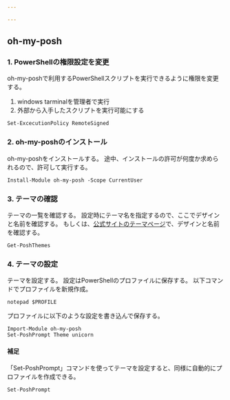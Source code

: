 ```yaml
---

---
```


## oh-my-posh
### 1. PowerShellの権限設定を変更
oh-my-poshで利用するPowerShellスクリプトを実行できるように権限を変更する。

1.  windows tarminalを管理者で実行
2.  外部から入手したスクリプトを実行可能にする

```tarminal:windows tarminal
Set-ExcecutionPolicy RemoteSigned
```

### 2. oh-my-poshのインストール
oh-my-poshをインストールする。
途中、インストールの許可が何度か求められるので、許可して実行する。
```tarminal:windows tarminal
Install-Module oh-my-posh -Scope CurrentUser
```

### 3. テーマの確認
テーマの一覧を確認する。
設定時にテーマ名を指定するので、ここでデザインと名前を確認する。
もしくは、[公式サイトのテーマページ](https://ohmyposh.dev/docs/themes)で、デザインと名前を確認する。

```tarminal:windows tarminal
Get-PoshThemes
```

### 4. テーマの設定
テーマを設定する。
設定はPowerShellのプロファイルに保存する。
以下コマンドでプロファイルを新規作成。

```tarminal:windows tarminal
notepad $PROFILE
```

プロファイルに以下のような設定を書き込んで保存する。
```
Import-Module oh-my-posh
Set-PoshPrompt Theme unicorn
```
#### 補足
「Set-PoshPrompt」コマンドを使ってテーマを設定すると、同様に自動的にプロファイルを作成できる。
```
Set-PoshPrompt
```

